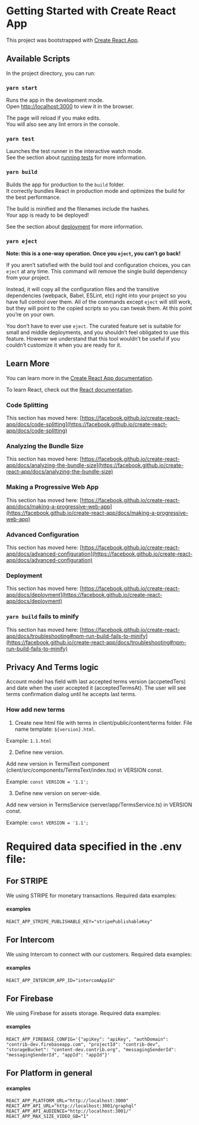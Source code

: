 # Getting Started with Create React App

This project was bootstrapped with [Create React App](https://github.com/facebook/create-react-app).

## Available Scripts

In the project directory, you can run:

### `yarn start`

Runs the app in the development mode.\
Open [http://localhost:3000](http://localhost:3000) to view it in the browser.

The page will reload if you make edits.\
You will also see any lint errors in the console.

### `yarn test`

Launches the test runner in the interactive watch mode.\
See the section about [running tests](https://facebook.github.io/create-react-app/docs/running-tests) for more information.

### `yarn build`

Builds the app for production to the `build` folder.\
It correctly bundles React in production mode and optimizes the build for the best performance.

The build is minified and the filenames include the hashes.\
Your app is ready to be deployed!

See the section about [deployment](https://facebook.github.io/create-react-app/docs/deployment) for more information.

### `yarn eject`

**Note: this is a one-way operation. Once you `eject`, you can’t go back!**

If you aren’t satisfied with the build tool and configuration choices, you can `eject` at any time. This command will remove the single build dependency from your project.

Instead, it will copy all the configuration files and the transitive dependencies (webpack, Babel, ESLint, etc) right into your project so you have full control over them. All of the commands except `eject` will still work, but they will point to the copied scripts so you can tweak them. At this point you’re on your own.

You don’t have to ever use `eject`. The curated feature set is suitable for small and middle deployments, and you shouldn’t feel obligated to use this feature. However we understand that this tool wouldn’t be useful if you couldn’t customize it when you are ready for it.

## Learn More

You can learn more in the [Create React App documentation](https://facebook.github.io/create-react-app/docs/getting-started).

To learn React, check out the [React documentation](https://reactjs.org/).

### Code Splitting

This section has moved here: [https://facebook.github.io/create-react-app/docs/code-splitting](https://facebook.github.io/create-react-app/docs/code-splitting)

### Analyzing the Bundle Size

This section has moved here: [https://facebook.github.io/create-react-app/docs/analyzing-the-bundle-size](https://facebook.github.io/create-react-app/docs/analyzing-the-bundle-size)

### Making a Progressive Web App

This section has moved here: [https://facebook.github.io/create-react-app/docs/making-a-progressive-web-app](https://facebook.github.io/create-react-app/docs/making-a-progressive-web-app)

### Advanced Configuration

This section has moved here: [https://facebook.github.io/create-react-app/docs/advanced-configuration](https://facebook.github.io/create-react-app/docs/advanced-configuration)

### Deployment

This section has moved here: [https://facebook.github.io/create-react-app/docs/deployment](https://facebook.github.io/create-react-app/docs/deployment)

### `yarn build` fails to minify

This section has moved here: [https://facebook.github.io/create-react-app/docs/troubleshooting#npm-run-build-fails-to-minify](https://facebook.github.io/create-react-app/docs/troubleshooting#npm-run-build-fails-to-minify)

## Privacy And Terms logic

Account model has field with last accepted terms version (accpetedTers) and date when the user accepted it (acceptedTermsAt). The user will see terms confirmation dialog until he accepts last terms.

### How add new terms

1. Create new html file with terms in client/public/content/terms folder. File name template: `${version}.html`.

Example: `1.1.html`

2. Define new version.

Add new version in TermsText component (client/src/components/TermsText/index.tsx) in VERSION const.

Example: `const VERSION = '1.1';`

3. Define new version on server-side.

Add new version in TermsService (server/app/TermsService.ts) in VERSION const.

Example: `const VERSION = '1.1';`

# Required data specified in the .env file:

## For STRIPE

We using STRIPE for monetary transactions. Required data examples:

#### examples

```
REACT_APP_STRIPE_PUBLISHABLE_KEY="stripePublishableKey"
```

## For Intercom

We using Intercom to connect with our customers. Required data examples:

#### examples

```
REACT_APP_INTERCOM_APP_ID="intercomAppId"
```

## For Firebase

We using Firebase for assets storage. Required data examples:

#### examples

```
REACT_APP_FIREBASE_CONFIG='{"apiKey": "apiKey", "authDomain": "contrib-dev.firebaseapp.com", "projectId": "contrib-dev", "storageBucket": "content-dev.contrib.org", "messagingSenderId": "messagingSenderId", "appId": "appId"}'
```

## For Platform in general

#### examples

```
REACT_APP_PLATFORM_URL="http://localhost:3000"
REACT_APP_API_URL="http://localhost:3001/graphql"
REACT_APP_API_AUDIENCE="http://localhost:3001/"
REACT_APP_MAX_SIZE_VIDEO_GB="1"
```
